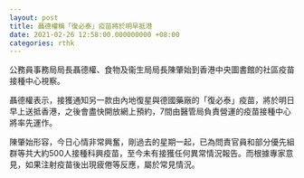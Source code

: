 ```yaml
---
layout: post
title: 聶德權稱「復必泰」疫苗將於明早抵港
date: 2021-02-26 12:58:00.000000000 +08:00
categories: rthk
---
```


公務員事務局局長聶德權、食物及衞生局局長陳肇始到香港中央圖書館的社區疫苗接種中心視察。

聶德權表示，接獲通知另一款由內地復星與德國藥廠的「復必泰」疫苗，將於明日早上送抵香港，之後會盡快開放網上預約，7間由醫管局負責營運的疫苗接種中心將率先運作。

陳肇始形容，今日心情非常興奮，剛過去的星期一起，已為問責官員和部分優先組群等共大約500人接種科興疫苗，至今未有接獲任何異常情況報告。而根據專家意見，如果注射疫苗後出現疲倦等反應，屬於常見情況。
